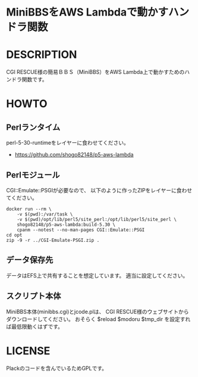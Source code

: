 # MiniBBSをAWS Lambdaで動かすハンドラ関数

# DESCRIPTION

CGI RESCUE様の簡易ＢＢＳ（MiniBBS）をAWS Lambda上で動かすためのハンドラ関数です。

# HOWTO

## Perlランタイム

perl-5-30-runtimeをレイヤーに食わせてください。

* https://github.com/shogo82148/p5-aws-lambda

## Perlモジュール

CGI::Emulate::PSGIが必要なので、
以下のように作ったZIPをレイヤーに食わせてください。

```
docker run --rm \
    -v $(pwd):/var/task \
    -v $(pwd)/opt/lib/perl5/site_perl:/opt/lib/perl5/site_perl \
    shogo82148/p5-aws-lambda:build-5.30 \
    cpanm --notest --no-man-pages CGI::Emulate::PSGI
cd opt
zip -9 -r ../CGI-Emulate-PSGI.zip .
```

## データ保存先

データはEFS上で共有することを想定しています。
適当に設定してください。

## スクリプト本体

MiniBBS本体(minibbs.cgi)とjcode.plは、
CGI RESCUE様のウェブサイトからダウンロードしてください。
おそらく $reload $modoru $tmp_dir を設定すれば最低限動くはずです。

# LICENSE

Plackのコードを含んでいるためGPLです。

